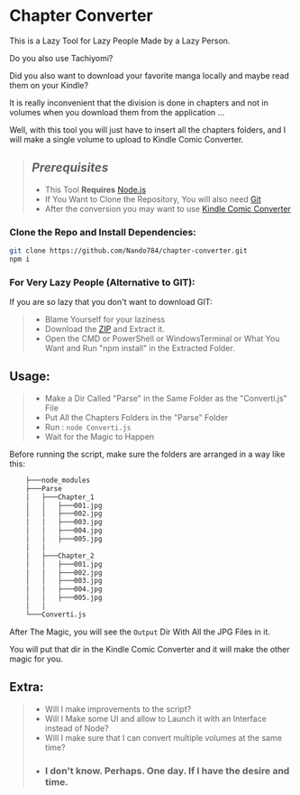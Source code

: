 # Chapter Converter
This is a Lazy Tool for Lazy People Made by a Lazy Person.

Do you also use Tachiyomi?

Did you also want to download your favorite manga locally and maybe read them on your Kindle?

It is really inconvenient that the division is done in chapters and not in volumes when you download them from the application ...

Well, with this tool you will just have to insert all the chapters folders, and I will make a single volume to upload to Kindle Comic Converter.


> ## *Prerequisites*
>
> - This Tool **Requires** [Node.js](https://nodejs.org/en/)
> - If You Want to Clone the Repository, You will also need [Git](https://git-scm.com/downloads)
> - After the conversion you may want to use [Kindle Comic Converter](https://kcc.iosphe.re/)

### Clone the Repo and Install Dependencies:
```bash
git clone https://github.com/Nando784/chapter-converter.git
npm i
```
### For **Very** Lazy People (Alternative to GIT):
If you are so lazy that you don't want to download GIT:
> - Blame Yourself for your laziness
> - Download the [ZIP](https://github.com/Nando784/chapter-converter/archive/refs/heads/main.zip) and Extract it.
> - Open the CMD or PowerShell or WindowsTerminal or What You Want and Run "npm install" in the Extracted Folder.

## Usage:
> - Make a Dir Called "Parse" in the Same Folder as the "Converti.js" File
> - Put All the Chapters Folders in the "Parse" Folder
> - Run : ```node Converti.js```
> - Wait for the Magic to Happen


Before running the script, make sure the folders are arranged in a way like this:

```bash
    ├───node_modules
    ├───Parse
    │   ├───Chapter_1
    │   │   ├───001.jpg
    │   │   ├───002.jpg
    │   │   ├───003.jpg
    │   │   ├───004.jpg
    │   │   ├───005.jpg
    │   │
    │   ├───Chapter_2
    │   │   ├───001.jpg
    │   │   ├───002.jpg
    │   │   ├───003.jpg
    │   │   ├───004.jpg
    │   │   ├───005.jpg
    │   │
    └───Converti.js
```

After The Magic, you will see the ```Output``` Dir With All the JPG Files in it.

You will put that dir in the Kindle Comic Converter and it will make the other magic for you.

## Extra:
> - Will I make improvements to the script?
> - Will I Make some UI and allow to Launch it with an Interface instead of Node?
> - Will I make sure that I can convert multiple volumes at the same time?
> - ### I don't know. Perhaps. One day. If I have the desire and time.
